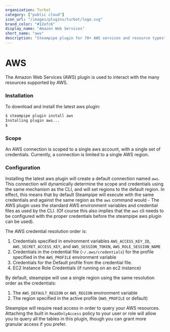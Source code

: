 ```yaml
---
organization: Turbot
category: ["public cloud"]
icon_url: "/images/plugins/turbot/logo.svg"
brand_color: "#12efc6"
display_name: "Amazon Web Services"
short_name: "aws"
description: "Steampipe plugin for 70+ AWS services and resource types"
---
```


# AWS

The Amazon Web Services (AWS) plugin is used to interact with the many resources supported by AWS.

### Installation
To download and install the latest aws plugin:
```bash
$ steampipe plugin install aws
Installing plugin aws...
$
```
### Scope
An AWS connection is scoped to a single aws account, with a single set of credentials. Currently, a connection is limited to a single AWS region.


### Configuration

Installing the latest aws plugin will create a default connection named `aws`. This connection will dynamically determine the scope and credentials using the same mechanism as the CLI, and will set regions to the default region. In effect, this means that by default Steampipe will execute with the same credentials and against the same region as the `aws` command would - The AWS plugin uses the standard AWS environment variables and credential files as used by the CLI.  (Of course this also  implies that the `aws` cli needs to be configured with the proper credentials before the steampipe aws plugin can be used).

The AWS credential resolution order is:
1. Credentials specified in environment variables `AWS_ACCESS_KEY_ID`, `AWS_SECRET_ACCESS_KEY`, and `AWS_SESSION_TOKEN`, `AWS_ROLE_SESSION_NAME`
2. Credentials in the credential file (`~/.aws/credentials`) for the profile specified in the `AWS_PROFILE` environment variable
3. Credentials for the Default profile from the credential file.
4. EC2 Instance Role Credentials (if running on an ec2 instance)

By default, steampipe will use a single region using the same resolution order as the credentials:
1. The `AWS_DEFAULT_REGION` or `AWS_REGION`  environment variable
2. The region specified in the active profile (`AWS_PROFILE` or default)

Steampipe will require read access in order to query your AWS resources.  Attaching the built in `ReadOnlyAccess` policy to your user or role will allow you to query all the tables in this plugin, though you can grant more granular access if you prefer.
